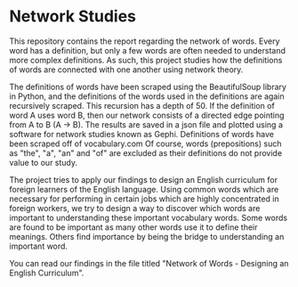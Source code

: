 # Network Studies

This repository contains the report regarding the network of words. Every word has a definition, but only a few words are often needed to understand more complex definitions. As such, this project studies how the definitions of words are connected with one another using network theory. 

The definitions of words have been scraped using the BeautifulSoup library in Python, and the definitions of the words used in the definitions are again recursively scraped. This recursion has a depth of 50. If the definition of word A uses word B, then our network consists of a directed edge pointing from A to B (A -> B). The results are saved in a json file and plotted using a software for network studies known as Gephi. Definitions of words have been scraped off of vocabulary.com
Of course, words (prepositions) such as "the", "a", "an" and "of" are excluded as their definitions do not provide value to our study.

The project tries to apply our findings to design an English curriculum for foreign learners of the English language. Using common words which are necessary for performing in certain jobs which are highly concentrated in foreign workers, we try to design a way to discover which words are important to understanding these important vocabulary words. 
Some words are found to be important as many other words use it to define their meanings. Others find importance by being the bridge to understanding an important word.

You can read our findings in the file titled "Network of Words - Designing an English Curriculum".
